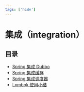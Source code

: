 ```yaml
---
tags: ['hide']
---
```



# 集成（integration）

## 目录

* [Spring 集成 Dubbo](spring-and-dubbo.html)
* [Spring 集成缓存](spring-and-cache.html)
* [Spring 集成调度器](spring-and-scheduler.html)
* [Lombok 使用小结](lombok.html)
